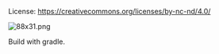 License:
https://creativecommons.org/licenses/by-nc-nd/4.0/

![88x31.png](https://bitbucket.org/repo/RLg9gk/images/3545031518-88x31.png)

Build with gradle.
